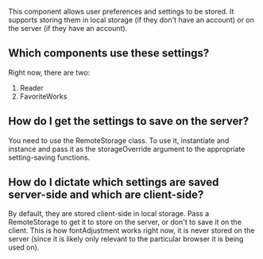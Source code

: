 This component allows user preferences and settings to be stored. It supports storing them in local storage (if they don't have an account) or on the server (if they have an account).

## Which components use these settings?

Right now, there are two:

1. Reader
2. FavoriteWorks

## How do I get the settings to save on the server?

You need to use the RemoteStorage class. To use it, instantiate and instance and pass it as the storageOverride argument to the appropriate setting-saving functions.

## How do I dictate which settings are saved server-side and which are client-side?

By default, they are stored client-side in local storage. Pass a RemoteStorage to get it to store on the server, or don't to save it on the client. This is how fontAdjustment works right now, it is never stored on the server (since it is likely only relevant to the particular browser it is being used on).

